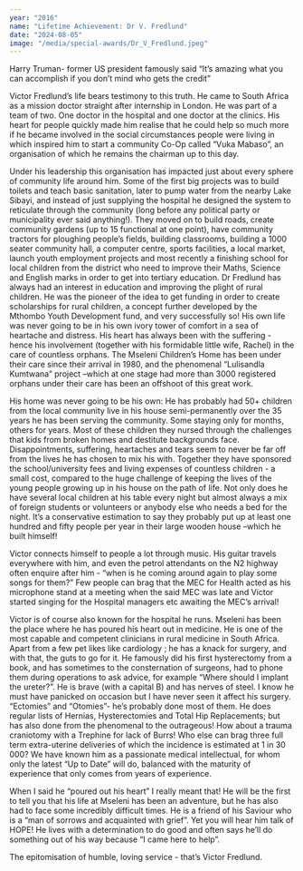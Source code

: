 ```yaml
---
year: "2016"
name: "Lifetime Achievement: Dr V. Fredlund"
date: "2024-08-05"
image: "/media/special-awards/Dr_V_Fredlund.jpeg"
---
```


Harry Truman- former US president famously said “It’s amazing what you can accomplish if you don’t mind who gets the credit”

Victor Fredlund’s life bears testimony to this truth. He came to South Africa as a mission doctor straight after internship in London. He was part of a team of two. One doctor in the hospital and one doctor at the clinics. His heart for people quickly made him realise that he could help so much more if he became involved in the social circumstances people were living in which inspired him to start a community Co-Op called “Vuka Mabaso”, an organisation of which he remains the chairman up to this day.

Under his leadership this organisation has impacted just about every sphere of community life around him. Some of the first big projects was to build toilets and teach basic sanitation, later to pump water from the nearby Lake Sibayi, and instead of just supplying the hospital he designed the system to reticulate through the community (long before any political party or municipality ever said anything!). They moved on to build roads, create community gardens (up to 15 functional at one point), have community tractors for ploughing people’s fields, building classrooms, building a 1000 seater community hall, a computer centre, sports facilities, a local market, launch youth employment projects and most recently a finishing school for local children from the district who need to improve their Maths, Science and English marks in order to get into tertiary education. Dr Fredlund has always had an interest in education and improving the plight of rural children. He was the pioneer of the idea to get funding in order to create scholarships for rural children, a concept further developed by the Mthombo Youth Development fund, and very successfully so! His own life was never going to be in his own ivory tower of comfort in a sea of heartache and distress. His heart has always been with the suffering - hence his involvement (together with his formidable little wife, Rachel) in the care of countless orphans. The Mseleni Children’s Home has been under their care since their arrival in 1980, and the phenomenal “Lulisandla Kumtwana” project –which at one stage had more than 3000 registered orphans under their care has been an offshoot of this great work.

His home was never going to be his own: He has probably had 50+ children from the local community live in his house semi-permanently over the 35 years he has been serving the community. Some staying only for months, others for years. Most of these children they nursed through the challenges that kids from broken homes and destitute backgrounds face. Disappointments, suffering, heartaches and tears seem to never be far off from the lives he has chosen to mix his with. Together they have sponsored the school/university fees and living expenses of countless children - a small cost, compared to the huge challenge of keeping the lives of the young people growing up in his house on the path of life. Not only does he have several local children at his table every night but almost always a mix of foreign students or volunteers or anybody else who needs a bed for the night. It’s a conservative estimation to say they probably put up at least one hundred and fifty people per year in their large wooden house –which he built himself!

Victor connects himself to people a lot through music. His guitar travels everywhere with him, and even the petrol attendants on the N2 highway often enquire after him - “when is he coming around again to play some songs for them?” Few people can brag that the MEC for Health acted as his microphone stand at a meeting when the said MEC was late and Victor started singing for the Hospital managers etc awaiting the MEC’s arrival!

Victor is of course also known for the hospital he runs. Mseleni has been the place where he has poured his heart out in medicine. He is one of the most capable and competent clinicians in rural medicine in South Africa. Apart from a few pet likes like cardiology ; he has a knack for surgery, and with that, the guts to go for it. He famously did his first hysterectomy from a book, and has sometimes to the consternation of surgeons, had to phone them during operations to ask advice, for example “Where should I implant the ureter?”. He is brave (with a capital B) and has nerves of steel. I know he must have panicked on occasion but I have never seen it affect his surgery. “Ectomies” and “Otomies”- he’s probably done most of them. He does regular lists of Hernias, Hysterectomies and Total Hip Replacements; but has also done from the phenomenal to the outrageous! How about a trauma craniotomy with a Trephine for lack of Burrs! Who else can brag three full term extra-uterine deliveries of which the incidence is estimated at 1 in 30 000? We have known him as a passionate medical intellectual, for whom only the latest “Up to Date” will do, balanced with the maturity of experience that only comes from years of experience.

When I said he “poured out his heart” I really meant that! He will be the first to tell you that his life at Mseleni has been an adventure, but he has also had to face some incredibly difficult times. He is a friend of his Saviour who is a “man of sorrows and acquainted with grief”. Yet you will hear him talk of HOPE! He lives with a determination to do good and often says he’ll do something out of his way because “I came here to help”.

The epitomisation of humble, loving service - that’s Victor Fredlund.
